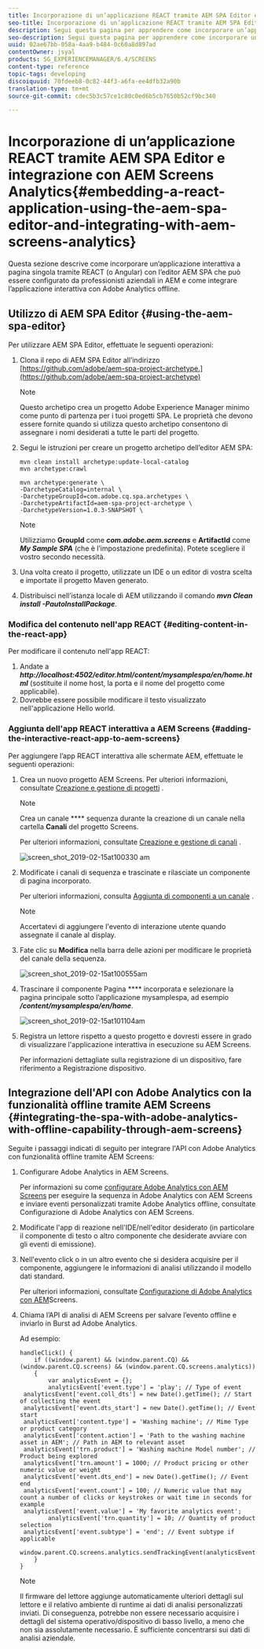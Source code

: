 ```yaml
---
title: Incorporazione di un’applicazione REACT tramite AEM SPA Editor e integrazione con AEM Screens Analytics
seo-title: Incorporazione di un’applicazione REACT tramite AEM SPA Editor e integrazione con AEM Screens Analytics
description: Segui questa pagina per apprendere come incorporare un’applicazione interattiva a pagina singola tramite REACT (o Angular) con l’editor AEM SPA che può essere configurato da professionisti aziendali in AEM e come integrare l’applicazione interattiva con Adobe Analytics offline.
seo-description: Segui questa pagina per apprendere come incorporare un’applicazione interattiva a pagina singola tramite REACT (o Angular) con l’editor AEM SPA che può essere configurato da professionisti aziendali in AEM e come integrare l’applicazione interattiva con Adobe Analytics offline.
uuid: 02ae67bb-058a-4aa9-b484-0c60a8d897ad
contentOwner: jsyal
products: SG_EXPERIENCEMANAGER/6.4/SCREENS
content-type: reference
topic-tags: developing
discoiquuid: 70fdeeb8-0c82-44f3-a6fa-ee4dfb32a90b
translation-type: tm+mt
source-git-commit: cdec5b3c57ce1c80c0ed6b5cb7650b52cf9bc340

---
```



# Incorporazione di un’applicazione REACT tramite AEM SPA Editor e integrazione con AEM Screens Analytics{#embedding-a-react-application-using-the-aem-spa-editor-and-integrating-with-aem-screens-analytics}

Questa sezione descrive come incorporare un’applicazione interattiva a pagina singola tramite REACT (o Angular) con l’editor AEM SPA che può essere configurato da professionisti aziendali in AEM e come integrare l’applicazione interattiva con Adobe Analytics offline.

## Utilizzo di AEM SPA Editor {#using-the-aem-spa-editor}

Per utilizzare AEM SPA Editor, effettuate le seguenti operazioni:

1. Clona il repo di AEM SPA Editor all’indirizzo [https://github.com/adobe/aem-spa-project-archetype.](https://github.com/adobe/aem-spa-project-archetype)

   >[!NOTE]
   >
   >Questo archetipo crea un progetto Adobe Experience Manager minimo come punto di partenza per i tuoi progetti SPA. Le proprietà che devono essere fornite quando si utilizza questo archetipo consentono di assegnare i nomi desiderati a tutte le parti del progetto.

1. Segui le istruzioni per creare un progetto archetipo dell’editor AEM SPA:

   ```
   mvn clean install archetype:update-local-catalog
   mvn archetype:crawl
   
   mvn archetype:generate \
   -DarchetypeCatalog=internal \
   -DarchetypeGroupId=com.adobe.cq.spa.archetypes \
   -DarchetypeArtifactId=aem-spa-project-archetype \
   -DarchetypeVersion=1.0.3-SNAPSHOT \
   ```

   >[!NOTE]
   >
   >Utilizziamo **GroupId** come ***com.adobe.aem.screens*** e **ArtifactId** come ***My Sample SPA*** (che è l’impostazione predefinita). Potete scegliere il vostro secondo necessità.

1. Una volta creato il progetto, utilizzate un IDE o un editor di vostra scelta e importate il progetto Maven generato.
1. Distribuisci nell’istanza locale di AEM utilizzando il comando ***mvn Clean install -PautoInstallPackage***.

### Modifica del contenuto nell&#39;app REACT {#editing-content-in-the-react-app}

Per modificare il contenuto nell&#39;app REACT:

1. Andate a ***http://localhost:4502/editor.html/content/mysamplespa/en/home.html*** (sostituite il nome host, la porta e il nome del progetto come applicabile).
1. Dovrebbe essere possibile modificare il testo visualizzato nell&#39;applicazione Hello world.

### Aggiunta dell&#39;app REACT interattiva a AEM Screens {#adding-the-interactive-react-app-to-aem-screens}

Per aggiungere l’app REACT interattiva alle schermate AEM, effettuate le seguenti operazioni:

1. Crea un nuovo progetto AEM Screens. Per ulteriori informazioni, consultate [Creazione e gestione di progetti](/help/screens/creating-a-screens-project.md) .

   >[!NOTE]
   >
   >Crea un canale **** sequenza durante la creazione di un canale nella cartella **Canali** del progetto Screens.
   >
   >Per ulteriori informazioni, consultate [Creazione e gestione di canali](/help/screens/managing-channels.md) .

   ![screen_shot_2019-02-15at100330 am](assets/screen_shot_2019-02-15at100330am.png)

1. Modificate i canali di sequenza e trascinate e rilasciate un componente di pagina incorporato.

   Per ulteriori informazioni, consulta [Aggiunta di componenti a un canale](/help/screens/adding-components-to-a-channel.md) .

   >[!NOTE]
   >
   >Accertatevi di aggiungere l&#39;evento di interazione utente quando assegnate il canale al display.

1. Fate clic su **Modifica** nella barra delle azioni per modificare le proprietà del canale della sequenza.

   ![screen_shot_2019-02-15at100555am](assets/screen_shot_2019-02-15at100555am.png)

1. Trascinare il componente Pagina **** incorporata e selezionare la pagina principale sotto l’applicazione mysamplespa, ad esempio ***/content/mysamplespa/en/home***.

   ![screen_shot_2019-02-15at101104am](assets/screen_shot_2019-02-15at101104am.png)

1. Registra un lettore rispetto a questo progetto e dovresti essere in grado di visualizzare l&#39;applicazione interattiva in esecuzione su AEM Screens.

   Per informazioni dettagliate sulla registrazione di un dispositivo, fare riferimento a Registrazione [](/help/screens/device-registration.md) dispositivo.

## Integrazione dell&#39;API con Adobe Analytics con la funzionalità offline tramite AEM Screens {#integrating-the-spa-with-adobe-analytics-with-offline-capability-through-aem-screens}

Seguite i passaggi indicati di seguito per integrare l&#39;API con Adobe Analytics con funzionalità offline tramite AEM Screens:

1. Configurare Adobe Analytics in AEM Screens.

   Per informazioni su come [configurare Adobe Analytics con AEM Screens](/help/screens/configuring-adobe-analytics-aem-screens.md) per eseguire la sequenza in Adobe Analytics con AEM Screens e inviare eventi personalizzati tramite Adobe Analytics offline, consultate Configurazione di Adobe Analytics con AEM Screens.

1. Modificate l&#39;app di reazione nell&#39;IDE/nell&#39;editor desiderato (in particolare il componente di testo o altro componente che desiderate avviare con gli eventi di emissione).
1. Nell&#39;evento click o in un altro evento che si desidera acquisire per il componente, aggiungere le informazioni di analisi utilizzando il modello dati standard.

   Per ulteriori informazioni, consultate [Configurazione di Adobe Analytics con AEM](/help/screens/configuring-adobe-analytics-aem-screens.md)Screens.

1. Chiama l’API di analisi di AEM Screens per salvare l’evento offline e inviarlo in Burst ad Adobe Analytics.

   Ad esempio:

   ```
   handleClick() {
       if ((window.parent) && (window.parent.CQ) && (window.parent.CQ.screens) && (window.parent.CQ.screens.analytics))
       {
           var analyticsEvent = {};
           analyticsEvent['event.type'] = 'play'; // Type of event
    analyticsEvent['event.coll_dts'] = new Date().getTime(); // Start of collecting the event
    analyticsEvent['event.dts_start'] = new Date().getTime(); // Event start
    analyticsEvent['content.type'] = 'Washing machine'; // Mime Type or product category
    analyticsEvent['content.action'] = 'Path to the washing machine asset in AEM'; // Path in AEM to relevant asset
    analyticsEvent['trn.product'] = 'Washing machine Model number'; // Product being explored
    analyticsEvent['trn.amount'] = 1000; // Product pricing or other numeric value or weight
    analyticsEvent['event.dts_end'] = new Date().getTime(); // Event end
    analyticsEvent['event.count'] = 100; // Numeric value that may count a number of clicks or keystrokes or wait time in seconds for example
    analyticsEvent['event.value'] = 'My favorite analytics event';
           analyticsEvent['trn.quantity'] = 10; // Quantity of product selection
    analyticsEvent['event.subtype'] = 'end'; // Event subtype if applicable
    window.parent.CQ.screens.analytics.sendTrackingEvent(analyticsEvent);
       }
   }
   ```

   >[!NOTE]
   >
   >Il firmware del lettore aggiunge automaticamente ulteriori dettagli sul lettore e il relativo ambiente di runtime ai dati di analisi personalizzati inviati. Di conseguenza, potrebbe non essere necessario acquisire i dettagli del sistema operativo/dispositivo di basso livello, a meno che non sia assolutamente necessario. È sufficiente concentrarsi sui dati di analisi aziendale.


